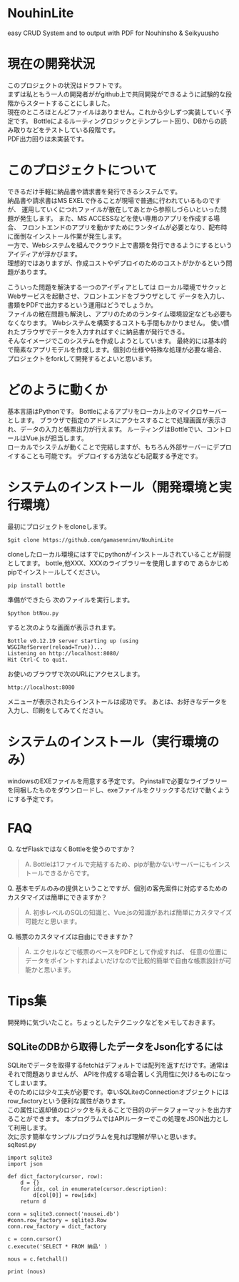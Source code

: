 # NouhinLite
easy CRUD System and to output with PDF for Nouhinsho &amp; Seikyuusho

# 現在の開発状況
このプロジェクトの状況はドラフトです。  
まずは私ともう一人の開発者ががgithub上で共同開発ができるように試験的な段階からスタートすることにしました。  
現在のところほとんどファイルはありません。これから少しずつ実装していく予定です。
Bottleによるルーティングロジックとテンプレート回り、DBからの読み取りなどをテストしている段階です。  
PDF出力回りは未実装です。

# このプロジェクトについて
できるだけ手軽に納品書や請求書を発行できるシステムです。  
納品書や請求書はMS EXELで作ることが現場で普通に行われているものですが、
運用していくにつれファイルが散在してあとから参照しづらいといった問題が発生します。
また、MS ACCESSなどを使い専用のアプリを作成する場合、
フロントエンドのアプリを動かすためにランタイムが必要となり、配布時に面倒なインストール作業が発生します。  
一方で、Webシステムを組んでクラウド上で書類を発行できるようにするというアイディアが浮かびます。  
理想的ではありますが、作成コストやデプロイのためのコストがかかるという問題があります。  
  
こういった問題を解決する一つのアイディアとしては
ローカル環境でサクッとWebサービスを起動させ、フロントエンドをブラウザとして
データを入力し、書類をPDFで出力するという運用はどうでしょうか。  
ファイルの散在問題も解決し、アプリのためのランタイム環境設定なども必要もなくなります。
Webシステムを構築するコストも手間もかかりません。
使い慣れたブラウザでデータを入力すればすぐに納品書が発行できる。  
そんなイメージでこのシステムを作成しようとしています。 
最終的には基本的で簡素なアプリモデルを作成します。個別の仕様や特殊な処理が必要な場合、
プロジェクトをforkして開発するとよいと思います。

# どのように動くか

基本言語はPythonです。
Bottleによるアプリをローカル上のマイクロサーバーとします。
ブラウザで指定のアドレスにアクセスすることで処理画面が表示され、データの入力と帳票出力が行えます。
ルーティングはBottleでい、コントロールはVue.jsが担当します。  
ローカルでシステムが動くことで完結しますが、もちろん外部サーバーにデプロイすることも可能です。
デプロイする方法なども記載する予定です。

# システムのインストール（開発環境と実行環境）

最初にプロジェクトをcloneします。
```
$git clone https://github.com/gamasenninn/NouhinLite
```
cloneしたローカル環境にはすでにpythonがインストールされていることが前提としてます。 
bottle,他XXX、XXXのライブラリーを使用しますので
あらかじめpipでインストールしてください。

```
pip install bottle
```
準備ができたら 
次のファイルを実行します。
```
$python btNou.py
```
すると次のような画面が表示されます。
```
Bottle v0.12.19 server starting up (using WSGIRefServer(reload=True))...
Listening on http://localhost:8080/
Hit Ctrl-C to quit.
```
お使いのブラウザで次のURLにアクセスします。

```
http://localhost:8080
```
メニューが表示されたらインストールは成功です。
あとは、お好きなデータを入力し、印刷をしてみてください。

# システムのインストール（実行環境のみ）

windowsのEXEファイルを用意する予定です。
Pyinstallで必要なライブラリーを同梱したものをダウンロードし、exeファイルをクリックするだけで動くようにする予定です。


# FAQ
Q. なぜFlaskではなくBottleを使うのですか？
>A. Bottleは1ファイルで完結するため、pipが動かないサーバーにもインストールできるからです。

Q. 基本モデルのみの提供ということですが、個別の客先案件に対応するためのカスタマイズは簡単にできますか？
>A. 初歩レベルのSQLの知識と、Vue.jsの知識があれば簡単にカスタマイズ可能だと思います。

Q. 帳票のカスタマイズは自由にできますか？
>A. エクセルなどで帳票のベースをPDFとして作成すれば、
任意の位置にデータをポイントすればよいだけなので比較的簡単で自由な帳票設計が可能かと思います。



# Tips集
開発時に気づいたこと。ちょっとしたテクニックなどをメモしておきます。

## SQLiteのDBから取得したデータをJson化するには
SQLiteでデータを取得するfetchはデフォルトでは配列を返すだけです。通常はそれで問題ありませんが、
APIを作成する場合著しく汎用性に欠けるものになってしまいます。  
そのためには少々工夫が必要です。幸いSQLiteのConnectionオブジェクトにはrow_factoryという便利な属性があります。  
この属性に返却値のロジックを与えることで目的のデータフォーマットを出力することができます。 
本プログラムではAPIルーターでこの処理をJSON出力として利用します。  
次に示す簡単なサンプルプログラムを見れば理解が早いと思います。  
sqltest.py  
```
import sqlite3
import json

def dict_factory(cursor, row):
    d = {}
    for idx, col in enumerate(cursor.description):
        d[col[0]] = row[idx]
    return d

conn = sqlite3.connect('nousei.db')
#conn.row_factory = sqlite3.Row
conn.row_factory = dict_factory

c = conn.cursor()
c.execute('SELECT * FROM 納品' )

nous = c.fetchall()

print (nous)
```



